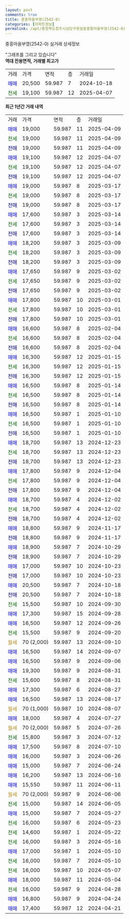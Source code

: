 ```yaml
---
layout: post
comments: true
title: 중흥마을부영(2542-0)
categories: [아파트정보]
permalink: /apt/충청북도청주시상당구용암동중흥마을부영(2542-0)
---
```


중흥마을부영(2542-0) 실거래 상세정보

<script type="text/javascript">
  google.charts.load('current', {'packages':['line', 'corechart']});
  google.charts.setOnLoadCallback(drawChart);

  function drawChart() {
    var data = new google.visualization.DataTable();
    data.addColumn('date', '거래일');
    data.addColumn('number', "매매");
    data.addColumn('number', "전세");
    data.addColumn('number', "전매");

    data.addRows([[new Date(Date.parse("2025-04-09")), 19000, null, null], [new Date(Date.parse("2025-04-09")), null, 19000, null], [new Date(Date.parse("2025-04-09")), null, null, 19000], [new Date(Date.parse("2025-04-07")), 19100, null, null], [new Date(Date.parse("2025-04-07")), null, 19100, null], [new Date(Date.parse("2025-04-07")), null, null, 19100], [new Date(Date.parse("2025-03-17")), 19000, null, null], [new Date(Date.parse("2025-03-17")), null, 19000, null], [new Date(Date.parse("2025-03-17")), null, null, 19000], [new Date(Date.parse("2025-03-14")), 17600, null, null], [new Date(Date.parse("2025-03-14")), null, 17600, null], [new Date(Date.parse("2025-03-14")), null, null, 17600], [new Date(Date.parse("2025-03-09")), 18200, null, null], [new Date(Date.parse("2025-03-09")), null, 18200, null], [new Date(Date.parse("2025-03-09")), null, null, 18200], [new Date(Date.parse("2025-03-02")), 17650, null, null], [new Date(Date.parse("2025-03-02")), null, 17650, null], [new Date(Date.parse("2025-03-02")), null, null, 17650], [new Date(Date.parse("2025-03-01")), 17800, null, null], [new Date(Date.parse("2025-03-01")), null, 17800, null], [new Date(Date.parse("2025-03-01")), null, null, 17800], [new Date(Date.parse("2025-02-04")), 16600, null, null], [new Date(Date.parse("2025-02-04")), null, 16600, null], [new Date(Date.parse("2025-02-04")), null, null, 16600], [new Date(Date.parse("2025-01-15")), 16300, null, null], [new Date(Date.parse("2025-01-15")), null, 16300, null], [new Date(Date.parse("2025-01-15")), null, null, 16300], [new Date(Date.parse("2025-01-14")), 16500, null, null], [new Date(Date.parse("2025-01-14")), null, 16500, null], [new Date(Date.parse("2025-01-14")), null, null, 16500], [new Date(Date.parse("2025-01-10")), 16500, null, null], [new Date(Date.parse("2025-01-10")), null, 16500, null], [new Date(Date.parse("2025-01-10")), null, null, 16500], [new Date(Date.parse("2024-12-23")), 18700, null, null], [new Date(Date.parse("2024-12-23")), null, 18700, null], [new Date(Date.parse("2024-12-23")), null, null, 18700], [new Date(Date.parse("2024-12-04")), 17800, null, null], [new Date(Date.parse("2024-12-04")), null, 17800, null], [new Date(Date.parse("2024-12-04")), null, null, 17800], [new Date(Date.parse("2024-12-02")), 18700, null, null], [new Date(Date.parse("2024-12-02")), null, 18700, null], [new Date(Date.parse("2024-12-02")), null, null, 18700], [new Date(Date.parse("2024-11-17")), 18800, null, null], [new Date(Date.parse("2024-11-17")), null, null, 18800], [new Date(Date.parse("2024-10-29")), 18900, null, null], [new Date(Date.parse("2024-10-29")), null, null, 18900], [new Date(Date.parse("2024-10-23")), 17000, null, null], [new Date(Date.parse("2024-10-23")), null, null, 17000], [new Date(Date.parse("2024-10-18")), 20500, null, null], [new Date(Date.parse("2024-10-18")), null, null, 20500], [new Date(Date.parse("2024-09-30")), null, 15500, null], [new Date(Date.parse("2024-09-28")), 17300, null, null], [new Date(Date.parse("2024-09-26")), 16500, null, null], [new Date(Date.parse("2024-09-20")), null, 15500, null], [new Date(Date.parse("2024-09-10")), null, null, null], [new Date(Date.parse("2024-09-07")), 16500, null, null], [new Date(Date.parse("2024-09-06")), 16500, null, null], [new Date(Date.parse("2024-08-31")), 19300, null, null], [new Date(Date.parse("2024-08-31")), null, 15600, null], [new Date(Date.parse("2024-08-27")), 17300, null, null], [new Date(Date.parse("2024-08-17")), 16500, null, null], [new Date(Date.parse("2024-08-07")), null, null, null], [new Date(Date.parse("2024-07-27")), 18000, null, null], [new Date(Date.parse("2024-07-26")), null, null, null], [new Date(Date.parse("2024-07-12")), null, 15800, null], [new Date(Date.parse("2024-07-10")), 17500, null, null], [new Date(Date.parse("2024-06-26")), 16000, null, null], [new Date(Date.parse("2024-06-24")), 15000, null, null], [new Date(Date.parse("2024-06-16")), 16200, null, null], [new Date(Date.parse("2024-06-11")), 15550, null, null], [new Date(Date.parse("2024-06-06")), null, null, null], [new Date(Date.parse("2024-06-05")), null, 15000, null], [new Date(Date.parse("2024-05-27")), 15000, null, null], [new Date(Date.parse("2024-05-23")), null, 16000, null], [new Date(Date.parse("2024-05-22")), null, 14600, null], [new Date(Date.parse("2024-05-16")), null, 16000, null], [new Date(Date.parse("2024-05-10")), 17000, null, null], [new Date(Date.parse("2024-05-10")), null, 16000, null], [new Date(Date.parse("2024-05-07")), null, 16000, null], [new Date(Date.parse("2024-05-04")), 18000, null, null], [new Date(Date.parse("2024-04-28")), null, 16000, null], [new Date(Date.parse("2024-04-24")), 16800, null, null], [new Date(Date.parse("2024-04-21")), 17400, null, null]]);

    var options = {
      hAxis: {
        format: 'yyyy/MM/dd'
      },    
      lineWidth: 0,
      pointsVisible: true,    
      title: '최근 1년간 유형별 실거래가 분포',
      legend: { position: 'bottom' }
    };

    var formatter = new google.visualization.NumberFormat({pattern:'###,###'} );
    formatter.format(data, 1);
    formatter.format(data, 2);
    
    setTimeout(function() {
        var chart = new google.visualization.LineChart(document.getElementById('columnchart_material'));
        chart.draw(data, (options));
        document.getElementById('loading').style.display = 'none';
    }, 200);
  }
</script>


<div id="loading" style="z-index:20; display: block; margin-left: 0px">"그래프를 그리고 있습니다"</div>
<div id="columnchart_material" style="width: 95%; margin-left: 0px; display: block"></div>
<!-- contents start -->
<b>역대 전용면적, 거래별 최고가</b>
<table class="sortable">
    <tr>
      <td>거래</td>
      <td>가격</td>
      <td>면적</td>
      <td>층</td>
      <td>거래일</td>
    </tr>
        <tr>
          <td><a style="color: blue">매매</a></td>
          <td>20,500</td>
          <td>59.987</td>
          <td>7</td>
          <td>2024-10-18</td>
        </tr>        
        <tr>
              <td><a style="color: darkgreen">전세</a></td>
              <td>19,100</td>
              <td>59.987</td>
              <td>12</td>
              <td>2025-04-07</td>
            </tr>        
    
</table>

<b>최근 1년간 거래 내역</b>

<table class="sortable">
    <tr>
      <td>거래</td>
      <td>가격</td>
      <td>면적</td>
      <td>층</td>
      <td>거래일</td>
    </tr>
    <tr>
      <td><a style="color: blue">매매</a></td>
      <td>19,000</td>
      <td>59.987</td>
      <td>11</td>
      <td>2025-04-09</td>
    </tr>          <tr>
      <td><a style="color: darkgreen">전세</a></td>
      <td>19,000</td>
      <td>59.987</td>
      <td>11</td>
      <td>2025-04-09</td>
    </tr>          <tr>
      <td><a style="color: darkblue">전매</a></td>
      <td>19,000</td>
      <td>59.987</td>
      <td>11</td>
      <td>2025-04-09</td>
    </tr>          <tr>
      <td><a style="color: blue">매매</a></td>
      <td>19,100</td>
      <td>59.987</td>
      <td>12</td>
      <td>2025-04-07</td>
    </tr>          <tr>
      <td><a style="color: darkgreen">전세</a></td>
      <td>19,100</td>
      <td>59.987</td>
      <td>12</td>
      <td>2025-04-07</td>
    </tr>          <tr>
      <td><a style="color: darkblue">전매</a></td>
      <td>19,100</td>
      <td>59.987</td>
      <td>12</td>
      <td>2025-04-07</td>
    </tr>          <tr>
      <td><a style="color: blue">매매</a></td>
      <td>19,000</td>
      <td>59.987</td>
      <td>8</td>
      <td>2025-03-17</td>
    </tr>          <tr>
      <td><a style="color: darkgreen">전세</a></td>
      <td>19,000</td>
      <td>59.987</td>
      <td>8</td>
      <td>2025-03-17</td>
    </tr>          <tr>
      <td><a style="color: darkblue">전매</a></td>
      <td>19,000</td>
      <td>59.987</td>
      <td>8</td>
      <td>2025-03-17</td>
    </tr>          <tr>
      <td><a style="color: blue">매매</a></td>
      <td>17,600</td>
      <td>59.987</td>
      <td>3</td>
      <td>2025-03-14</td>
    </tr>          <tr>
      <td><a style="color: darkgreen">전세</a></td>
      <td>17,600</td>
      <td>59.987</td>
      <td>3</td>
      <td>2025-03-14</td>
    </tr>          <tr>
      <td><a style="color: darkblue">전매</a></td>
      <td>17,600</td>
      <td>59.987</td>
      <td>3</td>
      <td>2025-03-14</td>
    </tr>          <tr>
      <td><a style="color: blue">매매</a></td>
      <td>18,200</td>
      <td>59.987</td>
      <td>3</td>
      <td>2025-03-09</td>
    </tr>          <tr>
      <td><a style="color: darkgreen">전세</a></td>
      <td>18,200</td>
      <td>59.987</td>
      <td>3</td>
      <td>2025-03-09</td>
    </tr>          <tr>
      <td><a style="color: darkblue">전매</a></td>
      <td>18,200</td>
      <td>59.987</td>
      <td>3</td>
      <td>2025-03-09</td>
    </tr>          <tr>
      <td><a style="color: blue">매매</a></td>
      <td>17,650</td>
      <td>59.987</td>
      <td>9</td>
      <td>2025-03-02</td>
    </tr>          <tr>
      <td><a style="color: darkgreen">전세</a></td>
      <td>17,650</td>
      <td>59.987</td>
      <td>9</td>
      <td>2025-03-02</td>
    </tr>          <tr>
      <td><a style="color: darkblue">전매</a></td>
      <td>17,650</td>
      <td>59.987</td>
      <td>9</td>
      <td>2025-03-02</td>
    </tr>          <tr>
      <td><a style="color: blue">매매</a></td>
      <td>17,800</td>
      <td>59.987</td>
      <td>10</td>
      <td>2025-03-01</td>
    </tr>          <tr>
      <td><a style="color: darkgreen">전세</a></td>
      <td>17,800</td>
      <td>59.987</td>
      <td>10</td>
      <td>2025-03-01</td>
    </tr>          <tr>
      <td><a style="color: darkblue">전매</a></td>
      <td>17,800</td>
      <td>59.987</td>
      <td>10</td>
      <td>2025-03-01</td>
    </tr>          <tr>
      <td><a style="color: blue">매매</a></td>
      <td>16,600</td>
      <td>59.987</td>
      <td>8</td>
      <td>2025-02-04</td>
    </tr>          <tr>
      <td><a style="color: darkgreen">전세</a></td>
      <td>16,600</td>
      <td>59.987</td>
      <td>8</td>
      <td>2025-02-04</td>
    </tr>          <tr>
      <td><a style="color: darkblue">전매</a></td>
      <td>16,600</td>
      <td>59.987</td>
      <td>8</td>
      <td>2025-02-04</td>
    </tr>          <tr>
      <td><a style="color: blue">매매</a></td>
      <td>16,300</td>
      <td>59.987</td>
      <td>12</td>
      <td>2025-01-15</td>
    </tr>          <tr>
      <td><a style="color: darkgreen">전세</a></td>
      <td>16,300</td>
      <td>59.987</td>
      <td>12</td>
      <td>2025-01-15</td>
    </tr>          <tr>
      <td><a style="color: darkblue">전매</a></td>
      <td>16,300</td>
      <td>59.987</td>
      <td>12</td>
      <td>2025-01-15</td>
    </tr>          <tr>
      <td><a style="color: blue">매매</a></td>
      <td>16,500</td>
      <td>59.987</td>
      <td>8</td>
      <td>2025-01-14</td>
    </tr>          <tr>
      <td><a style="color: darkgreen">전세</a></td>
      <td>16,500</td>
      <td>59.987</td>
      <td>8</td>
      <td>2025-01-14</td>
    </tr>          <tr>
      <td><a style="color: darkblue">전매</a></td>
      <td>16,500</td>
      <td>59.987</td>
      <td>8</td>
      <td>2025-01-14</td>
    </tr>          <tr>
      <td><a style="color: blue">매매</a></td>
      <td>16,500</td>
      <td>59.987</td>
      <td>1</td>
      <td>2025-01-10</td>
    </tr>          <tr>
      <td><a style="color: darkgreen">전세</a></td>
      <td>16,500</td>
      <td>59.987</td>
      <td>1</td>
      <td>2025-01-10</td>
    </tr>          <tr>
      <td><a style="color: darkblue">전매</a></td>
      <td>16,500</td>
      <td>59.987</td>
      <td>1</td>
      <td>2025-01-10</td>
    </tr>          <tr>
      <td><a style="color: blue">매매</a></td>
      <td>18,700</td>
      <td>59.987</td>
      <td>13</td>
      <td>2024-12-23</td>
    </tr>          <tr>
      <td><a style="color: darkgreen">전세</a></td>
      <td>18,700</td>
      <td>59.987</td>
      <td>13</td>
      <td>2024-12-23</td>
    </tr>          <tr>
      <td><a style="color: darkblue">전매</a></td>
      <td>18,700</td>
      <td>59.987</td>
      <td>13</td>
      <td>2024-12-23</td>
    </tr>          <tr>
      <td><a style="color: blue">매매</a></td>
      <td>17,800</td>
      <td>59.987</td>
      <td>9</td>
      <td>2024-12-04</td>
    </tr>          <tr>
      <td><a style="color: darkgreen">전세</a></td>
      <td>17,800</td>
      <td>59.987</td>
      <td>9</td>
      <td>2024-12-04</td>
    </tr>          <tr>
      <td><a style="color: darkblue">전매</a></td>
      <td>17,800</td>
      <td>59.987</td>
      <td>9</td>
      <td>2024-12-04</td>
    </tr>          <tr>
      <td><a style="color: blue">매매</a></td>
      <td>18,700</td>
      <td>59.987</td>
      <td>4</td>
      <td>2024-12-02</td>
    </tr>          <tr>
      <td><a style="color: darkgreen">전세</a></td>
      <td>18,700</td>
      <td>59.987</td>
      <td>4</td>
      <td>2024-12-02</td>
    </tr>          <tr>
      <td><a style="color: darkblue">전매</a></td>
      <td>18,700</td>
      <td>59.987</td>
      <td>4</td>
      <td>2024-12-02</td>
    </tr>          <tr>
      <td><a style="color: blue">매매</a></td>
      <td>18,800</td>
      <td>59.987</td>
      <td>9</td>
      <td>2024-11-17</td>
    </tr>          <tr>
      <td><a style="color: darkblue">전매</a></td>
      <td>18,800</td>
      <td>59.987</td>
      <td>9</td>
      <td>2024-11-17</td>
    </tr>          <tr>
      <td><a style="color: blue">매매</a></td>
      <td>18,900</td>
      <td>59.987</td>
      <td>7</td>
      <td>2024-10-29</td>
    </tr>          <tr>
      <td><a style="color: darkblue">전매</a></td>
      <td>18,900</td>
      <td>59.987</td>
      <td>7</td>
      <td>2024-10-29</td>
    </tr>          <tr>
      <td><a style="color: blue">매매</a></td>
      <td>17,000</td>
      <td>59.987</td>
      <td>10</td>
      <td>2024-10-23</td>
    </tr>          <tr>
      <td><a style="color: darkblue">전매</a></td>
      <td>17,000</td>
      <td>59.987</td>
      <td>10</td>
      <td>2024-10-23</td>
    </tr>          <tr>
      <td><a style="color: blue">매매</a></td>
      <td>20,500</td>
      <td>59.987</td>
      <td>7</td>
      <td>2024-10-18</td>
    </tr>          <tr>
      <td><a style="color: darkblue">전매</a></td>
      <td>20,500</td>
      <td>59.987</td>
      <td>7</td>
      <td>2024-10-18</td>
    </tr>          <tr>
      <td><a style="color: darkgreen">전세</a></td>
      <td>15,500</td>
      <td>59.987</td>
      <td>10</td>
      <td>2024-09-30</td>
    </tr>          <tr>
      <td><a style="color: blue">매매</a></td>
      <td>17,300</td>
      <td>59.987</td>
      <td>15</td>
      <td>2024-09-28</td>
    </tr>          <tr>
      <td><a style="color: blue">매매</a></td>
      <td>16,500</td>
      <td>59.987</td>
      <td>12</td>
      <td>2024-09-26</td>
    </tr>          <tr>
      <td><a style="color: darkgreen">전세</a></td>
      <td>15,500</td>
      <td>59.987</td>
      <td>9</td>
      <td>2024-09-20</td>
    </tr>          <tr>
      <td><a style="color: darkgoldenrod">월세</a></td>
      <td>70 (2,000)</td>
      <td>59.987</td>
      <td>13</td>
      <td>2024-09-10</td>
    </tr>          <tr>
      <td><a style="color: blue">매매</a></td>
      <td>16,500</td>
      <td>59.987</td>
      <td>14</td>
      <td>2024-09-07</td>
    </tr>          <tr>
      <td><a style="color: blue">매매</a></td>
      <td>16,500</td>
      <td>59.987</td>
      <td>9</td>
      <td>2024-09-06</td>
    </tr>          <tr>
      <td><a style="color: blue">매매</a></td>
      <td>19,300</td>
      <td>59.987</td>
      <td>9</td>
      <td>2024-08-31</td>
    </tr>          <tr>
      <td><a style="color: darkgreen">전세</a></td>
      <td>15,600</td>
      <td>59.987</td>
      <td>8</td>
      <td>2024-08-31</td>
    </tr>          <tr>
      <td><a style="color: blue">매매</a></td>
      <td>17,300</td>
      <td>59.987</td>
      <td>6</td>
      <td>2024-08-27</td>
    </tr>          <tr>
      <td><a style="color: blue">매매</a></td>
      <td>16,500</td>
      <td>59.987</td>
      <td>13</td>
      <td>2024-08-17</td>
    </tr>          <tr>
      <td><a style="color: darkgoldenrod">월세</a></td>
      <td>70 (1,000)</td>
      <td>59.987</td>
      <td>10</td>
      <td>2024-08-07</td>
    </tr>          <tr>
      <td><a style="color: blue">매매</a></td>
      <td>18,000</td>
      <td>59.987</td>
      <td>4</td>
      <td>2024-07-27</td>
    </tr>          <tr>
      <td><a style="color: darkgoldenrod">월세</a></td>
      <td>70 (2,000)</td>
      <td>59.987</td>
      <td>5</td>
      <td>2024-07-26</td>
    </tr>          <tr>
      <td><a style="color: darkgreen">전세</a></td>
      <td>15,800</td>
      <td>59.987</td>
      <td>3</td>
      <td>2024-07-12</td>
    </tr>          <tr>
      <td><a style="color: blue">매매</a></td>
      <td>17,500</td>
      <td>59.987</td>
      <td>8</td>
      <td>2024-07-10</td>
    </tr>          <tr>
      <td><a style="color: blue">매매</a></td>
      <td>16,000</td>
      <td>59.987</td>
      <td>3</td>
      <td>2024-06-26</td>
    </tr>          <tr>
      <td><a style="color: blue">매매</a></td>
      <td>15,000</td>
      <td>59.987</td>
      <td>7</td>
      <td>2024-06-24</td>
    </tr>          <tr>
      <td><a style="color: blue">매매</a></td>
      <td>16,200</td>
      <td>59.987</td>
      <td>13</td>
      <td>2024-06-16</td>
    </tr>          <tr>
      <td><a style="color: blue">매매</a></td>
      <td>15,550</td>
      <td>59.987</td>
      <td>11</td>
      <td>2024-06-11</td>
    </tr>          <tr>
      <td><a style="color: darkgoldenrod">월세</a></td>
      <td>70 (2,000)</td>
      <td>59.987</td>
      <td>9</td>
      <td>2024-06-06</td>
    </tr>          <tr>
      <td><a style="color: darkgreen">전세</a></td>
      <td>15,000</td>
      <td>59.987</td>
      <td>14</td>
      <td>2024-06-05</td>
    </tr>          <tr>
      <td><a style="color: blue">매매</a></td>
      <td>15,000</td>
      <td>59.987</td>
      <td>7</td>
      <td>2024-05-27</td>
    </tr>          <tr>
      <td><a style="color: darkgreen">전세</a></td>
      <td>16,000</td>
      <td>59.987</td>
      <td>6</td>
      <td>2024-05-23</td>
    </tr>          <tr>
      <td><a style="color: darkgreen">전세</a></td>
      <td>14,600</td>
      <td>59.987</td>
      <td>1</td>
      <td>2024-05-22</td>
    </tr>          <tr>
      <td><a style="color: darkgreen">전세</a></td>
      <td>16,000</td>
      <td>59.987</td>
      <td>3</td>
      <td>2024-05-16</td>
    </tr>          <tr>
      <td><a style="color: blue">매매</a></td>
      <td>17,000</td>
      <td>59.987</td>
      <td>1</td>
      <td>2024-05-10</td>
    </tr>          <tr>
      <td><a style="color: darkgreen">전세</a></td>
      <td>16,000</td>
      <td>59.987</td>
      <td>7</td>
      <td>2024-05-10</td>
    </tr>          <tr>
      <td><a style="color: darkgreen">전세</a></td>
      <td>16,000</td>
      <td>59.987</td>
      <td>10</td>
      <td>2024-05-07</td>
    </tr>          <tr>
      <td><a style="color: blue">매매</a></td>
      <td>18,000</td>
      <td>59.987</td>
      <td>11</td>
      <td>2024-05-04</td>
    </tr>          <tr>
      <td><a style="color: darkgreen">전세</a></td>
      <td>16,000</td>
      <td>59.987</td>
      <td>9</td>
      <td>2024-04-28</td>
    </tr>          <tr>
      <td><a style="color: blue">매매</a></td>
      <td>16,800</td>
      <td>59.987</td>
      <td>9</td>
      <td>2024-04-24</td>
    </tr>          <tr>
      <td><a style="color: blue">매매</a></td>
      <td>17,400</td>
      <td>59.987</td>
      <td>12</td>
      <td>2024-04-21</td>
    </tr>      </table>
<!-- contents end -->    

